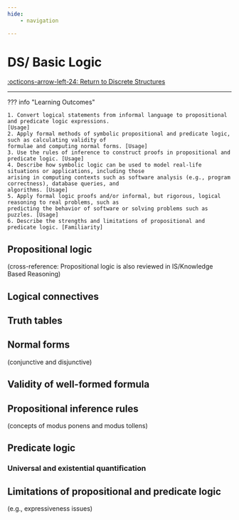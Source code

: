 ```yaml
---
hide:
    - navigation 

---
```


# DS/ Basic Logic

[:octicons-arrow-left-24: Return to Discrete Structures](/Knowledge-Notebook/Discrete-Structures/)

---


??? info "Learning Outcomes"

    1. Convert logical statements from informal language to propositional and predicate logic expressions.
    [Usage]
    2. Apply formal methods of symbolic propositional and predicate logic, such as calculating validity of
    formulae and computing normal forms. [Usage]
    3. Use the rules of inference to construct proofs in propositional and predicate logic. [Usage]
    4. Describe how symbolic logic can be used to model real-life situations or applications, including those
    arising in computing contexts such as software analysis (e.g., program correctness), database queries, and
    algorithms. [Usage]
    5. Apply formal logic proofs and/or informal, but rigorous, logical reasoning to real problems, such as
    predicting the behavior of software or solving problems such as puzzles. [Usage]
    6. Describe the strengths and limitations of propositional and predicate logic. [Familiarity]

## Propositional logic

(cross-reference: Propositional logic is also reviewed in IS/Knowledge Based Reasoning)

## Logical connectives

## Truth tables

## Normal forms

(conjunctive and disjunctive)

## Validity of well-formed formula

## Propositional inference rules

(concepts of modus ponens and modus tollens)

## Predicate logic

### Universal and existential quantification

## Limitations of propositional and predicate logic

(e.g., expressiveness issues)